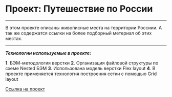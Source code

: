 # Проект: Путешествие по России

---

В этом проекте описаны живописные места на территории Россиии. А так же содержатся ссылки на более подборный метериал об этих местах.

---

**_Технологии используемые в проекте:_**

**1**. БЭМ-методология верстки
**2**. Организация файловой структуры по схеме Nested БЭМ
**3**. Использована модель верстки Flex layout
**4**. В проекте применяется технология построения сетки с помощью Grid layout

[Ссылка на проект](https://www.yandex.ru)

